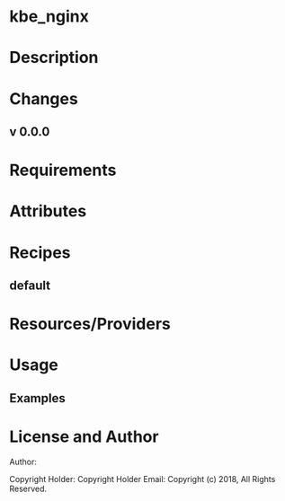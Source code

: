 # kbe_nginx


Description
===========



Changes
=======



## v 0.0.0

Requirements
============


Attributes
==========



Recipes
=======



default
-------

Resources/Providers
===================



Usage
=====



Examples
--------

License and Author
==================

Author:

Copyright Holder:
Copyright Holder Email:
Copyright (c) 2018, All Rights Reserved.
